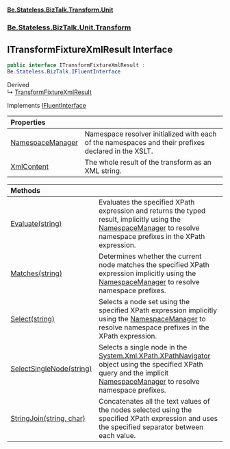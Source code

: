 #### [Be.Stateless.BizTalk.Transform.Unit](README.md 'README')
### [Be.Stateless.BizTalk.Unit.Transform](Be.Stateless.BizTalk.Unit.Transform.md 'Be.Stateless.BizTalk.Unit.Transform')

## ITransformFixtureXmlResult Interface

```csharp
public interface ITransformFixtureXmlResult :
Be.Stateless.BizTalk.IFluentInterface
```

Derived  
&#8627; [TransformFixtureXmlResult](TransformFixtureXmlResult.md 'Be.Stateless.BizTalk.Unit.Transform.TransformFixtureXmlResult')

Implements [IFluentInterface](IFluentInterface.md 'Be.Stateless.BizTalk.IFluentInterface')

| Properties | |
| :--- | :--- |
| [NamespaceManager](ITransformFixtureXmlResult.NamespaceManager.md 'Be.Stateless.BizTalk.Unit.Transform.ITransformFixtureXmlResult.NamespaceManager') | Namespace resolver initialized with each of the namespaces and their prefixes declared in the XSLT. |
| [XmlContent](ITransformFixtureXmlResult.XmlContent.md 'Be.Stateless.BizTalk.Unit.Transform.ITransformFixtureXmlResult.XmlContent') | The whole result of the transform as an XML string. |

| Methods | |
| :--- | :--- |
| [Evaluate(string)](ITransformFixtureXmlResult.Evaluate(string).md 'Be.Stateless.BizTalk.Unit.Transform.ITransformFixtureXmlResult.Evaluate(string)') | Evaluates the specified XPath expression and returns the typed result, implicitly using the [NamespaceManager](ITransformFixtureXmlResult.NamespaceManager.md 'Be.Stateless.BizTalk.Unit.Transform.ITransformFixtureXmlResult.NamespaceManager') to resolve namespace prefixes in the XPath expression. |
| [Matches(string)](ITransformFixtureXmlResult.Matches(string).md 'Be.Stateless.BizTalk.Unit.Transform.ITransformFixtureXmlResult.Matches(string)') | Determines whether the current node matches the specified XPath expression implicitly using the [NamespaceManager](ITransformFixtureXmlResult.NamespaceManager.md 'Be.Stateless.BizTalk.Unit.Transform.ITransformFixtureXmlResult.NamespaceManager') to resolve namespace prefixes. |
| [Select(string)](ITransformFixtureXmlResult.Select(string).md 'Be.Stateless.BizTalk.Unit.Transform.ITransformFixtureXmlResult.Select(string)') | Selects a node set using the specified XPath expression implicitly using the [NamespaceManager](ITransformFixtureXmlResult.NamespaceManager.md 'Be.Stateless.BizTalk.Unit.Transform.ITransformFixtureXmlResult.NamespaceManager') to resolve namespace prefixes in the XPath expression. |
| [SelectSingleNode(string)](ITransformFixtureXmlResult.SelectSingleNode(string).md 'Be.Stateless.BizTalk.Unit.Transform.ITransformFixtureXmlResult.SelectSingleNode(string)') | Selects a single node in the [System.Xml.XPath.XPathNavigator](https://docs.microsoft.com/en-us/dotnet/api/System.Xml.XPath.XPathNavigator 'System.Xml.XPath.XPathNavigator') object using the specified XPath query and the implicit [NamespaceManager](ITransformFixtureXmlResult.NamespaceManager.md 'Be.Stateless.BizTalk.Unit.Transform.ITransformFixtureXmlResult.NamespaceManager') to resolve namespace prefixes. |
| [StringJoin(string, char)](ITransformFixtureXmlResult.StringJoin(string,char).md 'Be.Stateless.BizTalk.Unit.Transform.ITransformFixtureXmlResult.StringJoin(string, char)') | Concatenates all the text values of the nodes selected using the specified XPath expression and uses the specified separator between each value. |

